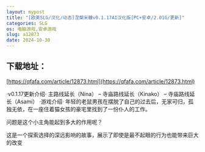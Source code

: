 ```yaml
---
layout: mypost
title: "[欧美SLG/汉化/动态]涅槃米糠v0.1.17AI汉化版[PC+安卓/2.01G/更新]"
categories: SLG
os: 电脑游戏,安卓游戏
slug: a12873
date: 2024-10-30
---
```


## 下载地址：

[https://qfafa.com/article/12873.html](https://qfafa.com/article/12873.html)

·v0.1.17更新介绍·
主路线延长（Nina）
– 寺庙路线延长（Kinako）
– 寺庙路线延长（Asami）
·游戏介绍·
年轻的老鼠男孩在摆脱了自己的过去后，无家可归，孤独无依，在一座住着猫女孩的豪宅里找到了一份仆人的工作。

问题是这个小主角能起到多大的作用呢？

这是一个探索选择的深远影响的故事，展示了即使是最不起眼的行为也能带来巨大的改变
